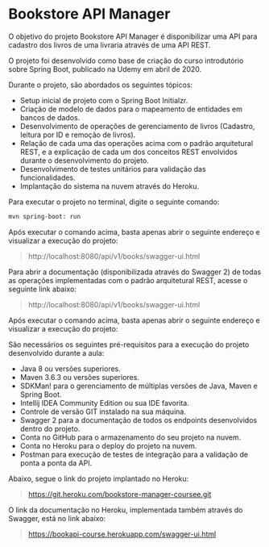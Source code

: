 # Bookstore API Manager
O objetivo do projeto Bookstore API Manager é disponibilizar uma API para cadastro dos livros de uma livraria através de uma API REST.

O projeto foi desenvolvido como base de criação do curso introdutório sobre Spring Boot, publicado na Udemy em abril de 2020.

Durante o projeto, são abordados os seguintes tópicos:

* Setup inicial de projeto com o Spring Boot Initialzr.
* Criação de modelo de dados para o mapeamento de entidades em bancos de dados.
* Desenvolvimento de operações de gerenciamento de livros (Cadastro, leitura por ID e remoção de livros).
* Relação de cada uma das operações acima com o padrão arquitetural REST, e a explicação de cada um dos conceitos REST envolvidos durante o desenvolvimento do projeto.
* Desenvolvimento de testes unitários para validação das funcionalidades.
* Implantação do sistema na nuvem através do Heroku.

Para executar o projeto no terminal, digite o seguinte comando:
```bash
mvn spring-boot: run
```

Após executar o comando acima, basta apenas abrir o seguinte endereço e visualizar a execução do projeto:
> http://localhost:8080/api/v1/books/swagger-ui.html

Para abrir a documentação (disponibilizada através do Swagger 2) de todas as operações implementadas com o padrão arquitetural REST, acesse o seguinte link abaixo:
> http://localhost:8080/api/v1/books/swagger-ui.html

Após executar o comando acima, basta apenas abrir o seguinte endereço e visualizar a execução do projeto:

São necessários os seguintes pré-requisitos para a execução do projeto desenvolvido durante a aula:

* Java 8 ou versões superiores.
* Maven 3.6.3 ou versões superiores.
* SDKMan! para o gerenciamento de múltiplas versões de Java, Maven e Spring Boot.
* Intellij IDEA Community Edition ou sua IDE favorita.
* Controle de versão GIT instalado na sua máquina.
* Swagger 2 para a documentação de todos os endpoints desenvolvidos dentro do projeto.
* Conta no GitHub para o armazenamento do seu projeto na nuvem.
* Conta no Heroku para o deploy do projeto na nuvem.
* Postman para execução de testes de integração para a validação de ponta a ponta da API.

Abaixo, segue o link do projeto implantado no Heroku:
> https://git.heroku.com/bookstore-manager-coursee.git

O link da documentação no Heroku, implementada também através do Swagger, está no link abaixo:
> https://bookapi-course.herokuapp.com/swagger-ui.html
